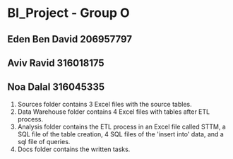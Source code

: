 # BI_Project - Group O
## Eden Ben David 206957797 
## Aviv Ravid 316018175 
## Noa Dalal 316045335

1. Sources folder contains 3 Excel files with the source tables.
2. Data Warehouse folder contains 4 Excel files with tables after ETL process.
3. Analysis folder contains the ETL process in an Excel file called STTM, a SQL file of the table creation, 4 SQL files of the 'insert into' data, and a sql file of queries.
4. Docs folder contains the written tasks.